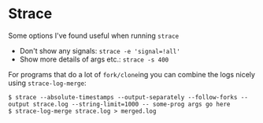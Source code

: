 # Strace

Some options I've found useful when running `strace`

  - Don't show any signals: `strace -e 'signal=!all'`
  - Show more details of args etc.: `strace -s 400`

For programs that do a lot of `fork/clone`ing you can combine the logs nicely
using `strace-log-merge`:

``` console
$ strace --absolute-timestamps --output-separately --follow-forks --output strace.log --string-limit=1000 -- some-prog args go here
$ strace-log-merge strace.log > merged.log
```
